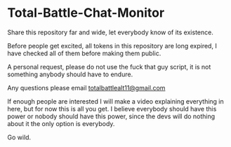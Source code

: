 # Total-Battle-Chat-Monitor
Share this repository far and wide, let everybody know of its existence.

Before people get excited, all tokens in this repository are long expired, I have checked all of them before making them public.

A personal request, please do not use the fuck that guy script, it is not something anybody should have to endure.

Any questions please email totalbattlealt11@gmail.com

If enough people are interested I will make a video explaining everything in here, but for now this is all you get. I believe everybody should have this power or nobody should have this power, since the devs will do nothing about it the only option is everybody. 

Go wild.
